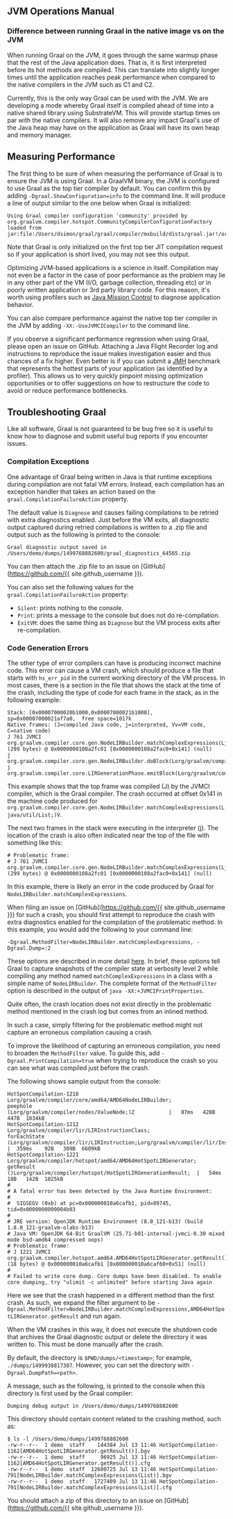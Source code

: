 ## JVM Operations Manual

### Difference between running Graal in the native image vs on the JVM

When running Graal on the JVM, it goes through the same warmup phase that the
rest of the Java application does. That is, it is first interpreted before
its hot methods are compiled. This can translate into slightly longer times
until the application reaches peak performance when compared to the native compilers
in the JVM such as C1 and C2.

Currently, this is the only way Graal can be used with the JVM. We are
developing a mode whereby Graal itself is compiled ahead of time into a native shared
library using SubstrateVM. This will provide startup times on par with the
native compilers. It will also remove any impact Graal's use of the Java heap
may have on the application as Graal will have its own heap and memory manager.

## Measuring Performance

The first thing to be sure of when measuring the performance of Graal is to ensure
the JVM is using Graal. In a GraalVM binary, the JVM is configured to use Graal
as the top tier compiler by default. You can confirm this by adding `-Dgraal.ShowConfiguration=info`
to the command line. It will produce a line of output similar to the one below
when Graal is initialized:
```
Using Graal compiler configuration 'community' provided by org.graalvm.compiler.hotspot.CommunityCompilerConfigurationFactory loaded from jar:file:/Users/dsimon/graal/graal/compiler/mxbuild/dists/graal.jar!/org/graalvm/compiler/hotspot/CommunityCompilerConfigurationFactory.class
```
Note that Graal is only initialized on the first top tier JIT compilation request
so if your application is short lived, you may not see this output.

Optimizing JVM-based applications is a science in itself. Compilation may not
even be a factor in the case of poor performance as the problem may
lie in any other part of the VM (I/O, garbage collection, threading etc) or in
poorly written application or 3rd party library code. For this reason, it's
worth using profilers such as [Java Mission Control](http://www.oracle.com/technetwork/java/javaseproducts/mission-control/java-mission-control-1998576.html) to
diagnose application behavior.

You can also compare performance against the native top tier compiler in the JVM by
adding `-XX:-UseJVMCICompiler` to the command line.

If you observe a significant performance regression when using Graal, please
open an issue on GitHub. Attaching a Java Flight Recorder log and instructions
to reproduce the issue makes investigation easier and thus
chances of a fix higher. Even better is if you can submit a [JMH](http://openjdk.java.net/projects/code-tools/jmh/)
benchmark that represents the hottest parts of your application (as identified
by a profiler). This allows us to very quickly pinpoint missing optimization
opportunities or to offer suggestions on how to restructure the code to
avoid or reduce performance bottlenecks.

## Troubleshooting Graal

Like all software, Graal is not guaranteed to be bug free so it is useful to
know how to diagnose and submit useful bug reports if you encounter issues.

### Compilation Exceptions

One advantage of Graal being written in Java is that runtime exceptions during
compilation are not fatal VM errors. Instead, each compilation has an exception
handler that takes an action based on the `graal.CompilationFailureAction`
property.

The default value is `Diagnose` and causes failing compilations to be retried
with extra diagnostics enabled. Just before the VM exits, all diagnostic output
captured during retried compilations is written to a .zip file and output such
as the following is printed to the console:
```
Graal diagnostic output saved in /Users/demo/dumps/1499768882600/graal_diagnostics_64565.zip
```

You can then attach the .zip file to an issue on [GitHub](https://github.com/{{ site.github_username }}).

You can also set the following values for the `graal.CompilationFailureAction`
property:
* `Silent`: prints nothing to the console.
* `Print`: prints a message to the console but does not do re-compilation.
* `ExitVM`: does the same thing as `Diagnose` but the VM process exits after
re-compilation.

### Code Generation Errors

The other type of error compilers can have is producing incorrect machine code.
This error can cause a VM crash, which should produce a file that starts with
`hs_err_pid` in the current working directory of the VM process. In most cases,
there is a section in the file that shows the stack at the time of the crash,
including the type of code for each frame in the stack, as in the following
example:

```
Stack: [0x00007000020b1000,0x00007000021b1000],  sp=0x00007000021af7a0,  free space=1017k
Native frames: (J=compiled Java code, j=interpreted, Vv=VM code, C=native code)
J 761 JVMCI org.graalvm.compiler.core.gen.NodeLIRBuilder.matchComplexExpressions(Ljava/util/List;)V (299 bytes) @ 0x0000000108a2fc01 [0x0000000108a2fac0+0x141] (null)
j  org.graalvm.compiler.core.gen.NodeLIRBuilder.doBlock(Lorg/graalvm/compiler/nodes/cfg/Block;Lorg/graalvm/compiler/nodes/StructuredGraph;Lorg/graalvm/compiler/core/common/cfg/BlockMap;)V+211
j  org.graalvm.compiler.core.LIRGenerationPhase.emitBlock(Lorg/graalvm/compiler/nodes/spi/NodeLIRBuilderTool;Lorg/graalvm/compiler/lir/gen/LIRGenerationResult;Lorg/graalvm/compiler/nodes/cfg/Block;Lorg/graalvm/compiler/nodes/StructuredGraph;Lorg/graalvm/compiler/core/common/cfg/BlockMap;)V+65
```

This example shows that the top frame was compiled (J) by the JVMCI compiler,
which is the Graal compiler. The crash occurred at offset 0x141 in the machine
code produced for `org.graalvm.compiler.core.gen.NodeLIRBuilder.matchComplexExpressions(Ljava/util/List;)V`.

The next two frames in the stack were executing in the interpreter (j). The
location of the crash is also often indicated near the top of the file with
something like this:
```
# Problematic frame:
# J 761 JVMCI org.graalvm.compiler.core.gen.NodeLIRBuilder.matchComplexExpressions(Ljava/util/List;)V (299 bytes) @ 0x0000000108a2fc01 [0x0000000108a2fac0+0x141] (null)
```

In this example, there is likely an error in the code produced by Graal for `NodeLIRBuilder.matchComplexExpressions`.

When filing an issue on [GitHub](https://github.com/{{ site.github_username }})
for such a crash, you should first attempt to reproduce the crash with extra
diagnostics enabled for the compilation of the problematic method.
In this example, you would add the following to your command line:
```
-Dgraal.MethodFilter=NodeLIRBuilder.matchComplexExpressions, -Dgraal.Dump=:2
```

These options are described in more detail [here](https://github.com/oracle/graal/blob/master/compiler/docs/Debugging.md).
In brief, these options tell Graal to capture snapshots of the compiler state at
verbosity level 2 while compiling any method named `matchComplexExpressions` in
a class with a simple name of `NodeLIRBuilder`. The complete format of the
`MethodFilter` option is described in the output of `java -XX:+JVMCIPrintProperties`.

Quite often, the crash location does not exist directly in the problematic method
mentioned in the crash log but comes from an inlined method.

In such a case, simply filtering for the problematic method might not capture an
erroneous compilation causing a crash.

To improve the likelihood of capturing an erroneous compilation, you need to
broaden the `MethodFilter` value. To guide this, add `-Dgraal.PrintCompilation=true`
when trying to reproduce the crash so you can see what was compiled just before
the crash.

The following shows sample output from the console:
```
HotSpotCompilation-1218        Lorg/graalvm/compiler/core/amd64/AMD64NodeLIRBuilder;                  peephole                                      (Lorg/graalvm/compiler/nodes/ValueNode;)Z           |   87ms   428B   447B  1834kB
HotSpotCompilation-1212        Lorg/graalvm/compiler/lir/LIRInstructionClass;                         forEachState                                  (Lorg/graalvm/compiler/lir/LIRInstruction;Lorg/graalvm/compiler/lir/InstructionValueProcedure;)V  |  359ms    92B   309B  6609kB
HotSpotCompilation-1221        Lorg/graalvm/compiler/hotspot/amd64/AMD64HotSpotLIRGenerator;          getResult                                     ()Lorg/graalvm/compiler/hotspot/HotSpotLIRGenerationResult;  |   54ms    18B   142B  1025kB
#
# A fatal error has been detected by the Java Runtime Environment:
#
#  SIGSEGV (0xb) at pc=0x000000010a6cafb1, pid=89745, tid=0x0000000000004b03
#
# JRE version: OpenJDK Runtime Environment (8.0_121-b13) (build 1.8.0_121-graalvm-olabs-b13)
# Java VM: OpenJDK 64-Bit GraalVM (25.71-b01-internal-jvmci-0.30 mixed mode bsd-amd64 compressed oops)
# Problematic frame:
# J 1221 JVMCI org.graalvm.compiler.hotspot.amd64.AMD64HotSpotLIRGenerator.getResult()Lorg/graalvm/compiler/hotspot/HotSpotLIRGenerationResult; (18 bytes) @ 0x000000010a6cafb1 [0x000000010a6caf60+0x51] (null)
#
# Failed to write core dump. Core dumps have been disabled. To enable core dumping, try "ulimit -c unlimited" before starting Java again
```
Here we see that the crash happened in a different method than the first crash.
As such, we expand the filter argument to be `-Dgraal.MethodFilter=NodeLIRBuilder.matchComplexExpressions,AMD64HotSpotLIRGenerator.getResult`
and run again.

When the VM crashes in this way, it does not execute the shutdown code that
archives the Graal diagnostic output or delete the directory it was written to.
This must be done manually after the crash.

By default, the directory is `$PWD/dumps/<timestamp>`; for example, `./dumps/1499938817387`.
However, you can set the directory with `-Dgraal.DumpPath=<path>`.

A message, such as the following, is printed to the console when this
directory is first used by the Graal compiler:
```
Dumping debug output in /Users/demo/dumps/1499768882600
```

This directory should contain content related to the crashing method, such as:
```
$ ls -l /Users/demo/dumps/1499768882600
-rw-r--r--  1 demo  staff    144384 Jul 13 11:46 HotSpotCompilation-1162[AMD64HotSpotLIRGenerator.getResult()].bgv
-rw-r--r--  1 demo  staff     96925 Jul 13 11:46 HotSpotCompilation-1162[AMD64HotSpotLIRGenerator.getResult()].cfg
-rw-r--r--  1 demo  staff  12600725 Jul 13 11:46 HotSpotCompilation-791[NodeLIRBuilder.matchComplexExpressions(List)].bgv
-rw-r--r--  1 demo  staff   1727409 Jul 13 11:46 HotSpotCompilation-791[NodeLIRBuilder.matchComplexExpressions(List)].cfg
```
You should attach a zip of this directory to an issue on [GitHub](https://github.com/{{ site.github_username }}).
